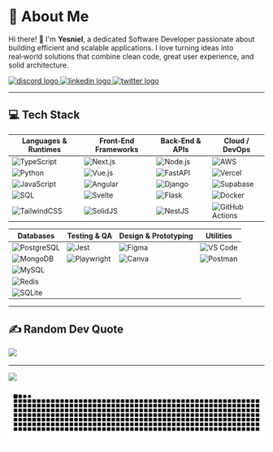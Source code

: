 # 💫 About Me
Hi there! 👋 I'm **Yesniel**, a dedicated Software Developer passionate about building efficient and scalable applications. I love turning ideas into real‑world solutions that combine clean code, great user experience, and solid architecture.

<div align="left">
  <a href="https://discord.com/users/yesniel" target="_blank" rel="noopener noreferrer">
    <img src="https://img.shields.io/static/v1?message=Discord&logo=discord&label=&color=7289DA&logoColor=white&labelColor=&style=for-the-badge" height="35" alt="discord logo" />
  </a>
  <a href="https://linkedin.com/in/yesniel-genao" target="_blank" rel="noopener noreferrer">
    <img src="https://img.shields.io/static/v1?message=LinkedIn&logo=linkedin&label=&color=0077B5&logoColor=white&labelColor=&style=for-the-badge" height="35" alt="linkedin logo" />
  </a>
  <a href="https://twitter.com/YesnielDev" target="_blank" rel="noopener noreferrer">
    <img src="https://img.shields.io/static/v1?message=Twitter&logo=twitter&label=&color=1DA1F2&logoColor=white&labelColor=&style=for-the-badge" height="35" alt="twitter logo" />
  </a>
</div>

---

## 💻 Tech Stack

| Languages & Runtimes | Front‑End Frameworks | Back‑End & APIs | Cloud / DevOps |
|----------------------|----------------------|-----------------|----------------|
| ![TypeScript](https://img.shields.io/badge/typescript-%23007ACC.svg?style=flat&logo=typescript&logoColor=white) | ![Next.js](https://img.shields.io/badge/Next.js-%23000000.svg?style=flat&logo=nextdotjs&logoColor=white) | ![Node.js](https://img.shields.io/badge/Node.js-6DA55F?style=flat&logo=node.js&logoColor=white) | ![AWS](https://img.shields.io/badge/AWS-%23FF9900.svg?style=flat&logo=amazon-aws&logoColor=white) |
| ![Python](https://img.shields.io/badge/python-%233776AB.svg?style=flat&logo=python&logoColor=white) | ![Vue.js](https://img.shields.io/badge/Vue.js-%2335495e.svg?style=flat&logo=vuedotjs&logoColor=%234FC08D) | ![FastAPI](https://img.shields.io/badge/FastAPI-%2315A3B0.svg?style=flat&logo=fastapi&logoColor=white) | ![Vercel](https://img.shields.io/badge/Vercel-%23000000.svg?style=flat&logo=vercel&logoColor=white) |
| ![JavaScript](https://img.shields.io/badge/javascript-%23323330.svg?style=flat&logo=javascript&logoColor=%F7DF1E) | ![Angular](https://img.shields.io/badge/Angular-%23DD0031.svg?style=flat&logo=angular&logoColor=white) | ![Django](https://img.shields.io/badge/Django-%2320232a.svg?style=flat&logo=django&logoColor=white) | ![Supabase](https://img.shields.io/badge/Supabase-3ECF8E?style=flat&logo=supabase&logoColor=white) |
| ![SQL](https://img.shields.io/badge/SQL-%23007ACC.svg?style=flat&logo=postgresql&logoColor=white) | ![Svelte](https://img.shields.io/badge/Svelte-%23FF3E00.svg?style=flat&logo=svelte&logoColor=white) | ![Flask](https://img.shields.io/badge/Flask-%23000.svg?style=flat&logo=flask&logoColor=white) | ![Docker](https://img.shields.io/badge/Docker-%230db7ed.svg?style=flat&logo=docker&logoColor=white) |
| ![TailwindCSS](https://img.shields.io/badge/TailwindCSS-%2338B2AC.svg?style=flat&logo=tailwind-css&logoColor=white) | ![SolidJS](https://img.shields.io/badge/solid.js-2c4f7c?logo=solid&logoColor=white) | ![NestJS](https://img.shields.io/badge/NestJS-E0234E?style=flat&logo=nestjs&logoColor=white) | ![GitHub Actions](https://img.shields.io/badge/GitHub%20Actions-%232671E5.svg?style=flat&logo=githubactions&logoColor=white) |

| Databases | Testing & QA | Design & Prototyping | Utilities |
|-----------|--------------|----------------------|-----------|
| ![PostgreSQL](https://img.shields.io/badge/PostgreSQL-%23336791.svg?style=flat&logo=postgresql&logoColor=white) | ![Jest](https://img.shields.io/badge/Jest-C21325?style=flat&logo=jest&logoColor=white) | ![Figma](https://img.shields.io/badge/Figma-%23F24E1E.svg?style=flat&logo=figma&logoColor=white) | ![VS Code](https://img.shields.io/badge/VS%20Code-007ACC?style=flat&logo=visual-studio-code&logoColor=white) |
| ![MongoDB](https://img.shields.io/badge/MongoDB-%234ea94b.svg?style=flat&logo=mongodb&logoColor=white) | ![Playwright](https://img.shields.io/badge/Playwright-%2320232a.svg?style=flat&logo=playwright&logoColor=white) | ![Canva](https://img.shields.io/badge/Canva-%2300C4CC.svg?style=flat&logo=canva&logoColor=white) | ![Postman](https://img.shields.io/badge/Postman-FF6C37?style=flat&logo=postman&logoColor=white) |
| ![MySQL](https://img.shields.io/badge/MySQL-4479A1?style=flat&logo=mysql&logoColor=white) |  |  |  |
| ![Redis](https://img.shields.io/badge/Redis-%23DD0031.svg?style=flat&logo=redis&logoColor=white) |  |  |  |
| ![SQLite](https://img.shields.io/badge/SQLite-%2307405e.svg?style=flat&logo=sqlite&logoColor=white) |  |  |  |

---

## ✍️ Random Dev Quote
![](https://quotes-github-readme.vercel.app/api?type=horizontal&theme=radical)

---

[![](https://visitcount.itsvg.in/api?id=YesnielX&icon=0&color=13)](https://visitcount.itsvg.in)

<img src="https://raw.githubusercontent.com/yesnielx/yesnielx/output/snake.svg" alt="Snake animation" />
